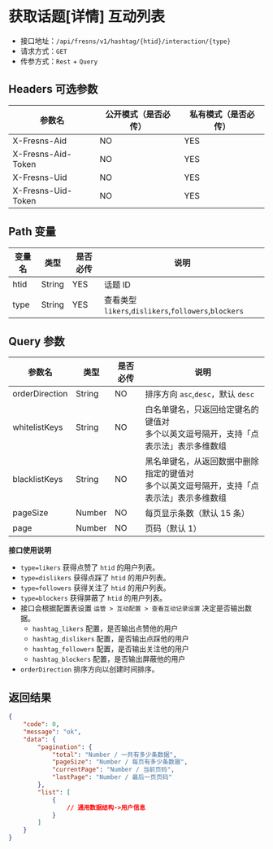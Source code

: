 # 获取话题[详情] 互动列表

- 接口地址：`/api/fresns/v1/hashtag/{htid}/interaction/{type}`
- 请求方式：`GET`
- 传参方式：`Rest` + `Query`

## Headers 可选参数

| 参数名 | 公开模式（是否必传） | 私有模式（是否必传） |
| --- | --- | --- |
| X-Fresns-Aid | NO | YES |
| X-Fresns-Aid-Token | NO | YES |
| X-Fresns-Uid | NO | YES |
| X-Fresns-Uid-Token | NO | YES |

## Path 变量

| 变量名 | 类型 | 是否必传 | 说明 |
| --- | --- | --- | --- |
| htid | String | YES | 话题 ID |
| type | String | YES | 查看类型 `likers`,`dislikers`,`followers`,`blockers` |

## Query 参数

| 参数名 | 类型 | 是否必传 | 说明 |
| --- | --- | --- | --- |
| orderDirection | String | NO | 排序方向 `asc`,`desc`，默认 `desc` |
| whitelistKeys | String | NO | 白名单键名，只返回给定键名的键值对<br>多个以英文逗号隔开，支持「点表示法」表示多维数组 |
| blacklistKeys | String | NO | 黑名单键名，从返回数据中删除指定的键值对<br>多个以英文逗号隔开，支持「点表示法」表示多维数组 |
| pageSize | Number | NO | 每页显示条数（默认 15 条） |
| page | Number | NO | 页码（默认 1） |

**接口使用说明**

- `type=likers` 获得点赞了 `htid` 的用户列表。
- `type=dislikers` 获得点踩了 `htid` 的用户列表。
- `type=followers` 获得关注了 `htid` 的用户列表。
- `type=blockers` 获得屏蔽了 `htid` 的用户列表。
- 接口会根据配置表设置 `运营 > 互动配置 > 查看互动记录设置` 决定是否输出数据。
    - `hashtag_likers` 配置，是否输出点赞他的用户
    - `hashtag_dislikers` 配置，是否输出点踩他的用户
    - `hashtag_followers` 配置，是否输出关注他的用户
    - `hashtag_blockers` 配置，是否输出屏蔽他的用户
- `orderDirection` 排序方向以创建时间排序。

## 返回结果

```json
{
    "code": 0,
    "message": "ok",
    "data": {
        "pagination": {
            "total": "Number / 一共有多少条数据",
            "pageSize": "Number / 每页有多少条数据",
            "currentPage": "Number / 当前页码",
            "lastPage": "Number / 最后一页页码"
        },
        "list": [
            {
                // 通用数据结构->用户信息
            }
        ]
    }
}
```
